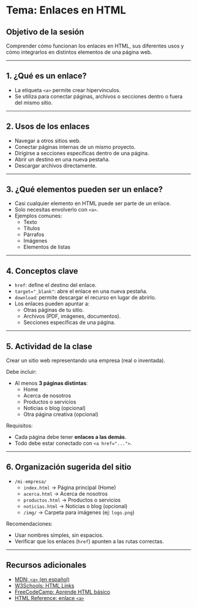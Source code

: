 # Tema: Enlaces en HTML

## Objetivo de la sesión
Comprender cómo funcionan los enlaces en HTML, sus diferentes usos y cómo integrarlos en distintos elementos de una página web.

---

## 1. ¿Qué es un enlace?
- La etiqueta `<a>` permite crear hipervínculos.  
- Se utiliza para conectar páginas, archivos o secciones dentro o fuera del mismo sitio.  

---

## 2. Usos de los enlaces
- Navegar a otros sitios web.  
- Conectar páginas internas de un mismo proyecto.  
- Dirigirse a secciones específicas dentro de una página.  
- Abrir un destino en una nueva pestaña.  
- Descargar archivos directamente.  

---

## 3. ¿Qué elementos pueden ser un enlace?
- Casi cualquier elemento en HTML puede ser parte de un enlace.  
- Solo necesitas envolverlo con `<a>`.  
- Ejemplos comunes:  
  - Texto  
  - Títulos  
  - Párrafos  
  - Imágenes  
  - Elementos de listas  

---

## 4. Conceptos clave
- `href`: define el destino del enlace.  
- `target="_blank"`: abre el enlace en una nueva pestaña.  
- `download`: permite descargar el recurso en lugar de abrirlo.  
- Los enlaces pueden apuntar a:  
  - Otras páginas de tu sitio.  
  - Archivos (PDF, imágenes, documentos).  
  - Secciones específicas de una página.  

---

## 5. Actividad de la clase
Crear un sitio web representando una empresa (real o inventada).  

Debe incluir:  
- Al menos **3 páginas distintas**:  
  - Home  
  - Acerca de nosotros  
  - Productos o servicios  
  - Noticias o blog (opcional)  
  - Otra página creativa (opcional)  

Requisitos:  
- Cada página debe tener **enlaces a las demás**.  
- Todo debe estar conectado con `<a href="...">`.  

---

## 6. Organización sugerida del sitio
- `/mi-empresa/`  
  - `index.html` → Página principal (Home)  
  - `acerca.html` → Acerca de nosotros  
  - `productos.html` → Productos o servicios  
  - `noticias.html` → Noticias o blog (opcional)  
  - `/img/` → Carpeta para imágenes (ej: `logo.png`)  

Recomendaciones:  
- Usar nombres simples, sin espacios.  
- Verificar que los enlaces (`href`) apunten a las rutas correctas.  

---

## Recursos adicionales
- [MDN: `<a>` (en español)](https://developer.mozilla.org/es/docs/Web/HTML/Element/a)  
- [W3Schools: HTML Links](https://www.w3schools.com/html/html_links.asp)  
- [FreeCodeCamp: Aprende HTML básico](https://www.freecodecamp.org/espanol/learn/responsive-web-design/)  
- [HTML Reference: enlace `<a>`](https://htmlreference.io/element/a/)  
